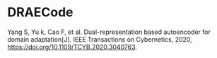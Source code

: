 # DRAECode
Yang S, Yu k, Cao F, et al. Dual-representation based autoencoder for domain adaptation[J]. IEEE Transactions on Cybernetics, 2020, https://doi.org/10.1109/TCYB.2020.3040763. 
